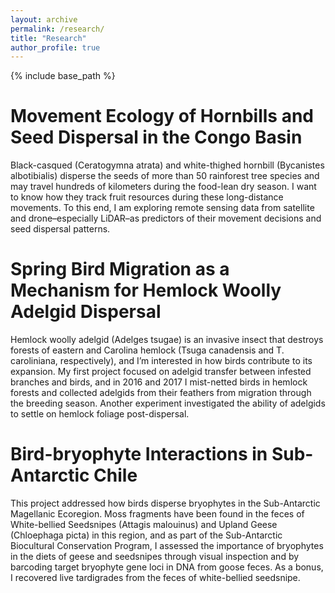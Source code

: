 ```yaml
---
layout: archive
permalink: /research/
title: "Research"
author_profile: true
---
```


{% include base_path %}

# Movement Ecology of Hornbills and Seed Dispersal in the Congo Basin

Black-casqued (Ceratogymna atrata) and white-thighed hornbill (Bycanistes albotibialis) disperse the seeds of more than 50 rainforest tree species and may travel 
hundreds of kilometers during the food-lean dry season. I want to know how they track fruit resources during these long-distance movements. To this end, I am 
exploring remote sensing data from satellite and drone–especially LiDAR–as predictors of their movement decisions and seed dispersal patterns.

# Spring Bird Migration as a Mechanism for Hemlock Woolly Adelgid Dispersal

Hemlock woolly adelgid (Adelges tsugae) is an invasive insect that destroys forests of eastern and Carolina hemlock (Tsuga canadensis and T. caroliniana, respectively), 
and I’m interested in how birds contribute to its expansion. My first project focused on adelgid transfer between infested branches and birds, and in 2016 and 2017 
I mist-netted birds in hemlock forests and collected adelgids from their feathers from migration through the breeding season. Another experiment investigated the 
ability of adelgids to settle on hemlock foliage post-dispersal.

# Bird-bryophyte Interactions in Sub-Antarctic Chile

This project addressed how birds disperse bryophytes in the Sub-Antarctic Magellanic Ecoregion. Moss fragments have been found in the feces of White-bellied Seedsnipes 
(Attagis malouinus) and Upland Geese (Chloephaga picta) in this region, and as part of the Sub-Antarctic Biocultural Conservation Program, I assessed the importance of 
bryophytes in the diets of geese and seedsnipes through visual inspection and by barcoding target bryophyte gene loci in DNA from goose feces. As a bonus, I recovered 
live tardigrades from the feces of white-bellied seedsnipe.
